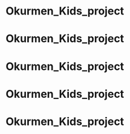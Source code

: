 # Okurmen_Kids_project
# Okurmen_Kids_project
# Okurmen_Kids_project
# Okurmen_Kids_project
# Okurmen_Kids_project
